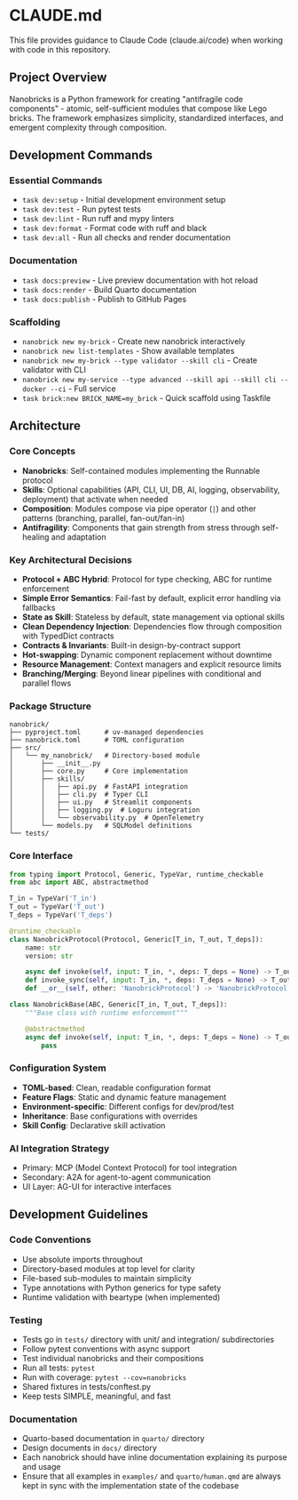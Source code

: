# CLAUDE.md

This file provides guidance to Claude Code (claude.ai/code) when working with code in this repository.

## Project Overview

Nanobricks is a Python framework for creating "antifragile code components" - atomic, self-sufficient modules that compose like Lego bricks. The framework emphasizes simplicity, standardized interfaces, and emergent complexity through composition.

## Development Commands

### Essential Commands

- `task dev:setup` - Initial development environment setup
- `task dev:test` - Run pytest tests
- `task dev:lint` - Run ruff and mypy linters
- `task dev:format` - Format code with ruff and black
- `task dev:all` - Run all checks and render documentation

### Documentation

- `task docs:preview` - Live preview documentation with hot reload
- `task docs:render` - Build Quarto documentation
- `task docs:publish` - Publish to GitHub Pages

### Scaffolding

- `nanobrick new my-brick` - Create new nanobrick interactively
- `nanobrick new list-templates` - Show available templates
- `nanobrick new my-brick --type validator --skill cli` - Create validator with CLI
- `nanobrick new my-service --type advanced --skill api --skill cli --docker --ci` - Full service
- `task brick:new BRICK_NAME=my_brick` - Quick scaffold using Taskfile

## Architecture

### Core Concepts

- **Nanobricks**: Self-contained modules implementing the Runnable protocol
- **Skills**: Optional capabilities (API, CLI, UI, DB, AI, logging, observability, deployment) that activate when needed
- **Composition**: Modules compose via pipe operator (`|`) and other patterns (branching, parallel, fan-out/fan-in)
- **Antifragility**: Components that gain strength from stress through self-healing and adaptation

### Key Architectural Decisions

- **Protocol + ABC Hybrid**: Protocol for type checking, ABC for runtime enforcement
- **Simple Error Semantics**: Fail-fast by default, explicit error handling via fallbacks
- **State as Skill**: Stateless by default, state management via optional skills
- **Clean Dependency Injection**: Dependencies flow through composition with TypedDict contracts
- **Contracts & Invariants**: Built-in design-by-contract support
- **Hot-swapping**: Dynamic component replacement without downtime
- **Resource Management**: Context managers and explicit resource limits
- **Branching/Merging**: Beyond linear pipelines with conditional and parallel flows

### Package Structure

```
nanobrick/
├── pyproject.toml      # uv-managed dependencies
├── nanobrick.toml      # TOML configuration
├── src/
│   └── my_nanobrick/   # Directory-based module
│       ├── __init__.py
│       ├── core.py     # Core implementation
│       ├── skills/
│       │   ├── api.py  # FastAPI integration
│       │   ├── cli.py  # Typer CLI
│       │   ├── ui.py   # Streamlit components
│       │   ├── logging.py  # Loguru integration
│       │   └── observability.py  # OpenTelemetry
│       └── models.py   # SQLModel definitions
└── tests/
```

### Core Interface

```python
from typing import Protocol, Generic, TypeVar, runtime_checkable
from abc import ABC, abstractmethod

T_in = TypeVar('T_in')
T_out = TypeVar('T_out')
T_deps = TypeVar('T_deps')

@runtime_checkable
class NanobrickProtocol(Protocol, Generic[T_in, T_out, T_deps]):
    name: str
    version: str

    async def invoke(self, input: T_in, *, deps: T_deps = None) -> T_out: ...
    def invoke_sync(self, input: T_in, *, deps: T_deps = None) -> T_out: ...
    def __or__(self, other: 'NanobrickProtocol') -> 'NanobrickProtocol': ...

class NanobrickBase(ABC, Generic[T_in, T_out, T_deps]):
    """Base class with runtime enforcement"""

    @abstractmethod
    async def invoke(self, input: T_in, *, deps: T_deps = None) -> T_out:
        pass
```

### Configuration System

- **TOML-based**: Clean, readable configuration format
- **Feature Flags**: Static and dynamic feature management
- **Environment-specific**: Different configs for dev/prod/test
- **Inheritance**: Base configurations with overrides
- **Skill Config**: Declarative skill activation

### AI Integration Strategy

- Primary: MCP (Model Context Protocol) for tool integration
- Secondary: A2A for agent-to-agent communication
- UI Layer: AG-UI for interactive interfaces

## Development Guidelines

### Code Conventions

- Use absolute imports throughout
- Directory-based modules at top level for clarity
- File-based sub-modules to maintain simplicity
- Type annotations with Python generics for type safety
- Runtime validation with beartype (when implemented)

### Testing

- Tests go in `tests/` directory with unit/ and integration/ subdirectories
- Follow pytest conventions with async support
- Test individual nanobricks and their compositions
- Run all tests: `pytest`
- Run with coverage: `pytest --cov=nanobricks`
- Shared fixtures in tests/conftest.py
- Keep tests SIMPLE, meaningful, and fast

### Documentation

- Quarto-based documentation in `quarto/` directory
- Design documents in `docs/` directory
- Each nanobrick should have inline documentation explaining its purpose and usage
- Ensure that all examples in `examples/` and `quarto/human.qmd` are always
  kept in sync with the implementation state of the codebase
